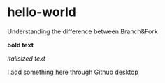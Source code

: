 # hello-world
Understanding the difference between Branch&amp;Fork

**bold text**

*italisized text*

I add something here through Github desktop
